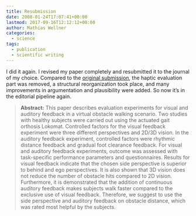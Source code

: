 ```yaml
---
title: Resubmission
date: 2008-01-24T17:07:41+00:00
lastmod: 2017-09-16T12:12:12+00:00
author: Mathias Wellner
categories:
  - science
tags:
  - publication
  - scientific writing
---
```

I did it again. I revised my paper completely and resubmitted it to the journal of my choice. Compared to the [original submission](http://www.mwellner.de/2007/08/29/paper-submission/), the haptic evaluation part was removed, a structural reorganization took place, and many improvements in argumentation and plausibility were added. So now it&#8217;s in the editorial pipeline again.

> **Abstract:** This paper describes evaluation experiments for visual and auditory feedback in a virtual obstacle walking scenario. Two studies with healthy subjects were carried out using the actuated gait orthosis Lokomat. Controlled factors for the visual feedback experiment were three different perspectives and 2D/3D vision. In the auditory feedback experiment, controlled factors were rhythmic distance feedback and gradual foot clearance feedback. For visual and auditory feedback experiments, outcome was assessed with task-specific performance parameters and questionnaires. Results for visual feedback indicate that the chosen side perspective is superior to behind and ego perspectives. It is also shown that 3D vision does not reduce the number of obstacle hits compared to 2D vision. Furthermore, it is demonstrated that the addition of continuous auditory feedback makes subjects walk faster compared to the exclusive use of visual feedback. Therefore, we suggest to use the side perspective and auditory feedback on obstacle distance, which was rated most helpful by the subjects.